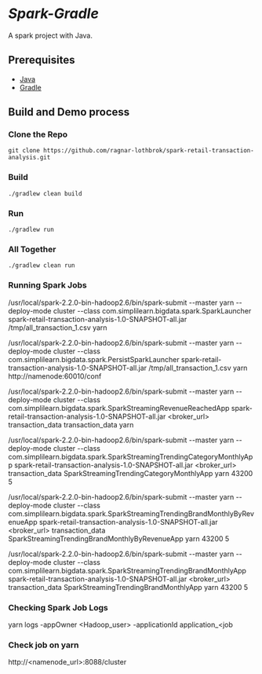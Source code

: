 # _Spark-Gradle_
A spark project with Java.

## Prerequisites
- [Java](https://java.com/en/download/)
- [Gradle](https://gradle.org/)

## Build and Demo process

### Clone the Repo
`git clone https://github.com/ragnar-lothbrok/spark-retail-transaction-analysis.git`

### Build
`./gradlew clean build`
### Run
`./gradlew run`
### All Together
`./gradlew clean run`

### Running Spark Jobs

/usr/local/spark-2.2.0-bin-hadoop2.6/bin/spark-submit --master yarn --deploy-mode cluster --class com.simplilearn.bigdata.spark.SparkLauncher spark-retail-transaction-analysis-1.0-SNAPSHOT-all.jar /tmp/all_transaction_1.csv yarn


/usr/local/spark-2.2.0-bin-hadoop2.6/bin/spark-submit --master yarn --deploy-mode cluster --class com.simplilearn.bigdata.spark.PersistSparkLauncher spark-retail-transaction-analysis-1.0-SNAPSHOT-all.jar /tmp/all_transaction_1.csv yarn http://namenode:60010/conf

/usr/local/spark-2.2.0-bin-hadoop2.6/bin/spark-submit --master yarn --deploy-mode cluster --class com.simplilearn.bigdata.spark.SparkStreamingRevenueReachedApp spark-retail-transaction-analysis-1.0-SNAPSHOT-all.jar <broker_url> transaction_data transaction_data yarn



/usr/local/spark-2.2.0-bin-hadoop2.6/bin/spark-submit --master yarn --deploy-mode cluster --class com.simplilearn.bigdata.spark.SparkStreamingTrendingCategoryMonthlyApp spark-retail-transaction-analysis-1.0-SNAPSHOT-all.jar <broker_url> transaction_data SparkStreamingTrendingCategoryMonthlyApp yarn 43200 5


/usr/local/spark-2.2.0-bin-hadoop2.6/bin/spark-submit --master yarn --deploy-mode cluster --class com.simplilearn.bigdata.spark.SparkStreamingTrendingBrandMonthlyByRevenueApp spark-retail-transaction-analysis-1.0-SNAPSHOT-all.jar <broker_url>  transaction_data SparkStreamingTrendingBrandMonthlyByRevenueApp yarn 43200 5


/usr/local/spark-2.2.0-bin-hadoop2.6/bin/spark-submit --master yarn --deploy-mode cluster --class com.simplilearn.bigdata.spark.SparkStreamingTrendingBrandMonthlyApp spark-retail-transaction-analysis-1.0-SNAPSHOT-all.jar <broker_url>  transaction_data SparkStreamingTrendingBrandMonthlyApp yarn 43200 5

### Checking Spark Job Logs
yarn logs -appOwner <Hadoop_user> -applicationId application_<job

###  Check job on yarn
http://<namenode_url>:8088/cluster
